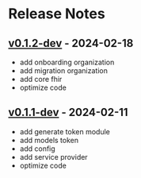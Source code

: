 # Release Notes

## [v0.1.2-dev](#) - 2024-02-18

- add onboarding organization
- add migration organization
- add core fhir
- optimize code

## [v0.1.1-dev](#) - 2024-02-11

- add generate token module
- add models token
- add config
- add service provider
- optimize code
